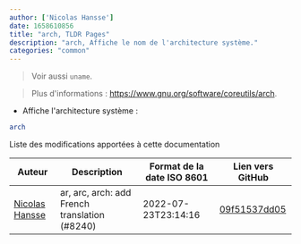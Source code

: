 ```yaml
---
author: ['Nicolas Hansse']
date: 1658610856
title: "arch, TLDR Pages"
description: "arch, Affiche le nom de l'architecture système."
categories: "common"
---
```

> Voir aussi `uname`.

> Plus d'informations : <https://www.gnu.org/software/coreutils/arch>.

- Affiche l'architecture système :

```bash
arch
```
Liste des modifications apportées à cette documentation


Auteur | Description | Format de la date ISO 8601 | Lien vers GitHub
------|-----|-----|-----
[Nicolas Hansse](mailto:nico.hansse@gmail.com) | ar, arc, arch: add French translation (#8240) | 2022-07-23T23:14:16 | [09f51537dd05](https://github.com/tldr-pages/tldr/commit/09f51537dd05b40033d4e81c99f2f8131e2f0009)

